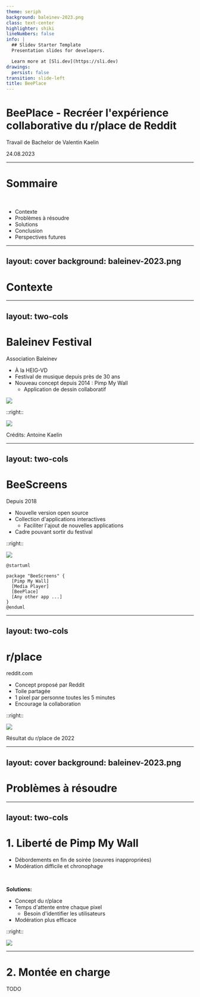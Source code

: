 ```yaml
---
theme: seriph
background: baleinev-2023.png
class: text-center
highlighter: shiki
lineNumbers: false
info: |
  ## Slidev Starter Template
  Presentation slides for developers.

  Learn more at [Sli.dev](https://sli.dev)
drawings:
  persist: false
transition: slide-left
title: BeePlace
---
```


# BeePlace - Recréer l'expérience collaborative du r/place de Reddit

Travail de Bachelor de Valentin Kaelin

24.08.2023

---

# Sommaire

<br>

- Contexte
- Problèmes à résoudre
- Solutions
- Conclusion
- Perspectives futures

---
layout: cover
background: baleinev-2023.png
---

# Contexte

---
layout: two-cols 
---

# Baleinev Festival

Association Baleinev

* À la HEIG-VD
* Festival de musique depuis près de 30 ans
* Nouveau concept depuis 2014 : Pimp My Wall
  * Application de dessin collaboratif

<img src="/pmw-app.png" class="w-55 pl-6"/>


::right::

<img src="/pmw.jpg" class="mt-0"/>
<p class="text-sm">Crédits: Antoine Kaelin</p>

<!-- 
Permet aux festivaliers de dessiner en temps réel sur les murs de l'école.

Collaboration

Site donc accessible depuis leur smartphone

Utilisation d'écrans / de projecteurs.

 -->


---
layout: two-cols 
---

# BeeScreens

Depuis 2018

* Nouvelle version open source
* Collection d'applications interactives
  * Faciliter l'ajout de nouvelles applications
* Cadre pouvant sortir du festival

::right::

<img src="/gitlab.png" class="w-30 pl-12"/>

```plantuml {scale: 0.7}
@startuml

package "BeeScreens" {
  [Pimp My Wall]
  [Media Player]
  [BeePlace]
  [Any other app ...]
}
@enduml
```

<!--
Volonté d'utiliser des technologies modernes

Ajout d'une nouvelle app le plus simple possible -> idée de ce TB

-->

---
layout: two-cols
---

# r/place

reddit.com

* Concept proposé par Reddit
* Toile partagée
* 1 pixel par personne toutes les 5 minutes
* Encourage la collaboration

::right::

<img src="/rplace.png" class=""/>
<p class="text-sm">Résultat du r/place de 2022</p>

<!--
Reddit: plus grand forum au monde

r/place en 2017 puis 2022 et récemment 2023 (mois passé)

Utilisateurs peuvent choisir la couleur
-->

---
layout: cover
background: baleinev-2023.png
---

# Problèmes à résoudre

---
layout: two-cols
---

# 1. Liberté de Pimp My Wall

* Débordements en fin de soirée (oeuvres inappropriées)
* Modération difficile et chronophage

<br>

**Solutions:**

* Concept du r/place
* Temps d'attente entre chaque pixel
  * Besoin d'identifier les utilisateurs
* Modération plus efficace

::right::

<img src="/pmw-debordement.png" class="w-80 absolute right-0"/>

<!--
Même si l'utilisateur veut dessiner qqch d'inapproprié, cela lui prend du temps.

Si on modère, il perd son temps et doit tout recommencer.
-->

---

# 2. Montée en charge

TODO

